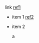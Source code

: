 link [ref1]

- item 1 [ref2]
- item 2

  [ref1]: http://example.com/a
[ref2]: http://example.com/b
a